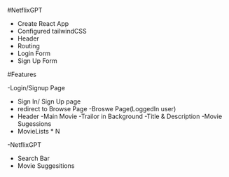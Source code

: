 #NetflixGPT

- Create React App
- Configured tailwindCSS
- Header
- Routing
- Login Form
- Sign Up Form

#Features

-Login/Signup Page

- Sign In/ Sign Up page
- redirect to Browse Page
  -Broswe Page(LoggedIn user)
- Header
  -Main Movie
  -Trailor in Background
  -Title & Description
  -Movie Sugessions
- MovieLists \* N

-NetflixGPT

- Search Bar
- Movie Suggesitions
